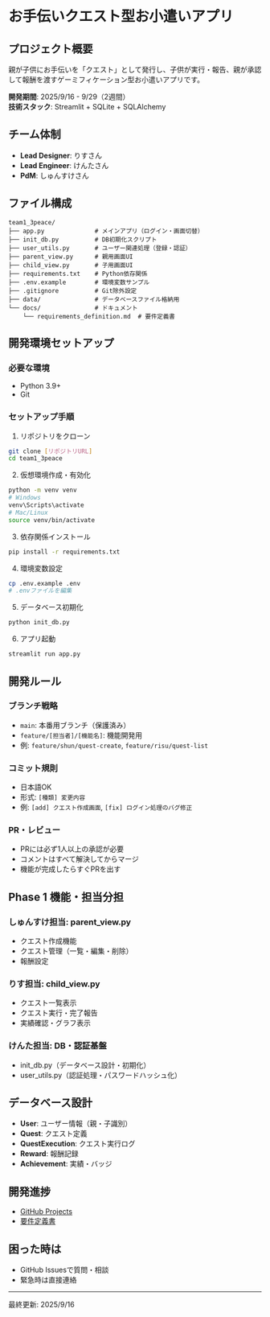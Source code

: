 # お手伝いクエスト型お小遣いアプリ

## プロジェクト概要
親が子供にお手伝いを「クエスト」として発行し、子供が実行・報告、親が承認して報酬を渡すゲーミフィケーション型お小遣いアプリです。

**開発期間**: 2025/9/16 - 9/29（2週間）  
**技術スタック**: Streamlit + SQLite + SQLAlchemy

## チーム体制
- **Lead Designer**: りすさん
- **Lead Engineer**: けんたさん  
- **PdM**: しゅんすけさん

## ファイル構成
```
team1_3peace/
├── app.py              # メインアプリ（ログイン・画面切替）
├── init_db.py          # DB初期化スクリプト
├── user_utils.py       # ユーザー関連処理（登録・認証）
├── parent_view.py      # 親用画面UI
├── child_view.py       # 子用画面UI
├── requirements.txt    # Python依存関係
├── .env.example        # 環境変数サンプル
├── .gitignore          # Git除外設定
├── data/               # データベースファイル格納用
└── docs/               # ドキュメント
    └── requirements_definition.md  # 要件定義書
```

## 開発環境セットアップ

### 必要な環境
- Python 3.9+
- Git

### セットアップ手順
1. リポジトリをクローン
```bash
git clone [リポジトリURL]
cd team1_3peace
```

2. 仮想環境作成・有効化
```bash
python -m venv venv
# Windows
venv\Scripts\activate
# Mac/Linux  
source venv/bin/activate
```

3. 依存関係インストール
```bash
pip install -r requirements.txt
```

4. 環境変数設定
```bash
cp .env.example .env
# .envファイルを編集
```

5. データベース初期化
```bash
python init_db.py
```

6. アプリ起動
```bash
streamlit run app.py
```

## 開発ルール

### ブランチ戦略
- `main`: 本番用ブランチ（保護済み）
- `feature/[担当者]/[機能名]`: 機能開発用
- 例: `feature/shun/quest-create`, `feature/risu/quest-list`

### コミット規則
- 日本語OK
- 形式: `[種類] 変更内容`
- 例: `[add] クエスト作成画面`, `[fix] ログイン処理のバグ修正`

### PR・レビュー
- PRには必ず1人以上の承認が必要
- コメントはすべて解決してからマージ
- 機能が完成したらすぐPRを出す

## Phase 1 機能・担当分担

### しゅんすけ担当: parent_view.py
- クエスト作成機能
- クエスト管理（一覧・編集・削除）
- 報酬設定

### りす担当: child_view.py  
- クエスト一覧表示
- クエスト実行・完了報告
- 実績確認・グラフ表示

### けんた担当: DB・認証基盤
- init_db.py（データベース設計・初期化）
- user_utils.py（認証処理・パスワードハッシュ化）

## データベース設計
- **User**: ユーザー情報（親・子識別）
- **Quest**: クエスト定義
- **QuestExecution**: クエスト実行ログ
- **Reward**: 報酬記録
- **Achievement**: 実績・バッジ

## 開発進捗
- [GitHub Projects](https://github.com/users/Shun0914/projects/4)
- [要件定義書](./docs/requirements_definition.md)

## 困った時は
- GitHub Issuesで質問・相談
- 緊急時は直接連絡

---
最終更新: 2025/9/16
